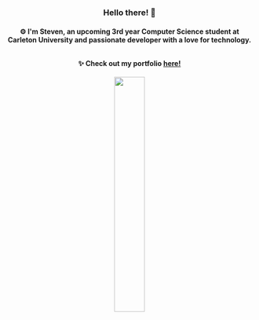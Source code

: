 <h3 align="center">
  Hello there! 👋
</h3>

<h4 align="center">
  ⚙ I'm Steven, an upcoming 3rd year Computer Science student at Carleton University and passionate developer with a love for technology.  <br> <br>
  
  ✨ Check out my portfolio 
  <a href="https://slin-1.github.io/" target="_blank">here!</a>
</h4>

<p align="center">
  <img src="https://github.com/slin-1/slin-1/assets/105820635/d3d2c177-a382-40e9-8e20-f966d3935e1e" width=35%>
</p>

<!--
**slin-1/slin-1** is a ✨ _special_ ✨ repository because its `README.md` (this file) appears on your GitHub profile.

Here are some ideas to get you started:

- 🔭 I’m currently working on ...
- 🌱 I’m currently learning ...
- 👯 I’m looking to collaborate on ...
- 🤔 I’m looking for help with ...
- 💬 Ask me about ...
- 📫 How to reach me: ...
- 😄 Pronouns: ...
- ⚡ Fun fact: ...
-->
